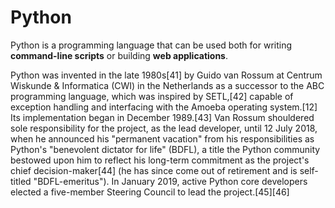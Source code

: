# Python



Python is a programming language that can be used both for writing **command-line scripts** or building **web applications**.




Python was invented in the late 1980s[41] by Guido van Rossum at Centrum Wiskunde & Informatica (CWI) in the Netherlands as a successor to the ABC programming language, which was inspired by SETL,[42] capable of exception handling and interfacing with the Amoeba operating system.[12] Its implementation began in December 1989.[43] Van Rossum shouldered sole responsibility for the project, as the lead developer, until 12 July 2018, when he announced his "permanent vacation" from his responsibilities as Python's "benevolent dictator for life" (BDFL), a title the Python community bestowed upon him to reflect his long-term commitment as the project's chief decision-maker[44] (he has since come out of retirement and is self-titled "BDFL-emeritus"). In January 2019, active Python core developers elected a five-member Steering Council to lead the project.[45][46]
        
        